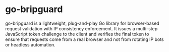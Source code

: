 # go-bripguard
go-bripguard is a lightweight, plug-and-play Go library for browser-based request validation with IP consistency enforcement. It issues a multi-step JavaScript token challenge to the client and verifies the final token to ensure that requests come from a real browser and not from rotating IP bots or headless automation.

